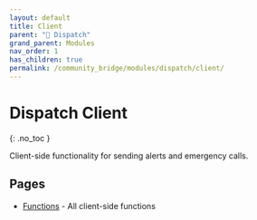 ```yaml
---
layout: default
title: Client
parent: "🚨 Dispatch"
grand_parent: Modules
nav_order: 1
has_children: true
permalink: /community_bridge/modules/dispatch/client/
---
```


# Dispatch Client
{: .no_toc }

Client-side functionality for sending alerts and emergency calls.

## Pages

- [Functions](/community_bridge/modules/dispatch/client/functions/) - All client-side functions